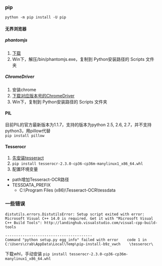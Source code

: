 ### pip
`python -m pip install -U pip`

#### 无界浏览器
##### phantomjs
1. [下载](http://phantomjs.org/download.html)
2. Win下，解压/bin/phantomjs.exe，复制到 Python安装路径的 Scripts 文件夹
##### ChromeDriver
1. 安装chrome
2. [下载对应版本号的ChromeDriver](https://sites.google.com/a/chromium.org/chromedriver/downloads)
3. Win下，复制到 Python安装路径的 Scripts 文件夹
#### PIL
目前PIL的官方最新版本为1.1.7，支持的版本为python 2.5, 2.6, 2.7，并不支持python3，用pillow代替  
`pip install pillow`

#### Tesserocr
1. [先安装tesseract](https://digi.bib.uni-mannheim.de/tesseract/)
2. `pip install tesserocr-2.3.0-cp36-cp36m-manylinux1_x86_64.whl` 
3. 配置环境变量
- path增加Tesseract-OCR路径
- TESSDATA_PREFIX 
    - C:\Program Files (x86)\Tesseract-OCR\tessdata



### 一些错误
    distutils.errors.DistutilsError: Setup script exited with error: Microsoft Visual C++ 14.0 is required. Get it with "Microsoft Visual C++ Build Tools": http://landinghub.visualstudio.com/visual-cpp-build-tools

    ----------------------------------------
    Command "python setup.py egg_info" failed with error    code 1 in  C:\Users\crab\AppData\Local\Temp\pip-install-b9z_vwch    \tesserocr\
下载whl，手动安装
`pip install tesserocr-2.3.0-cp36-cp36m-manylinux1_x86_64.whl`